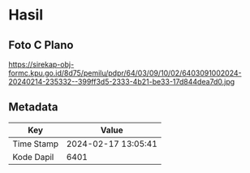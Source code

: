 # Hasil

## Foto C Plano

https://sirekap-obj-formc.kpu.go.id/8d75/pemilu/pdpr/64/03/09/10/02/6403091002024-20240214-235332--399ff3d5-2333-4b21-be33-17d844dea7d0.jpg


## Metadata

| Key        | Value               |
| ---------- | ------------------- |
| Time Stamp | 2024-02-17 13:05:41 |
| Kode Dapil | 6401                |




